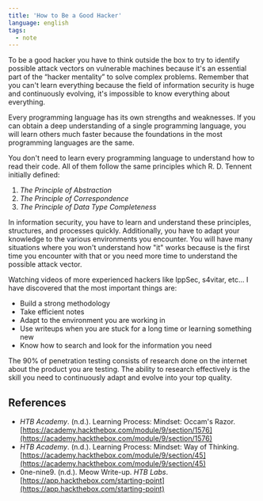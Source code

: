 ```yaml
---
title: 'How to Be a Good Hacker'
language: english
tags:
  - note
---
```



To be a good hacker you have to think outside the box to try to identify possible attack vectors on vulnerable machines because it's an essential part of the “hacker mentality” to solve complex problems. Remember that you can't learn everything because the field of information security is huge and continuously evolving, it's impossible to know everything about everything.

Every programming language has its own strengths and weaknesses. If you can obtain a deep understanding of a single programming language, you will learn others much faster because the foundations in the most programming languages are the same.

You don't need to learn every programming language to understand how to read their code. All of them follow the same principles which R. D. Tennent initially defined:

1. _The Principle of Abstraction_
2. _The Principle of Correspondence_
3. _The Principle of Data Type Completeness_

In information security, you have to learn and understand these principles, structures, and processes quickly. Additionally, you have to adapt your knowledge to the various environments you encounter. You will have many situations where you won't understand how "it" works because is the first time you encounter with that or you need more time to understand the possible attack vector.

Watching videos of more experienced hackers like IppSec, s4vitar, etc... I have discovered that the most important things are:

- Build a strong methodology
- Take efficient notes
- Adapt to the environment you are working in
- Use writeups when you are stuck for a long time or learning something new
- Know how to search and look for the information you need

The 90% of penetration testing consists of research done on the internet about the product you are testing. The ability to research effectively is the skill you need to continuously adapt and evolve into your top quality.

## References

- _HTB Academy_. (n.d.). <span class="reference-title">Learning Process: Mindset: Occam's Razor</span>. [https://academy.hackthebox.com/module/9/section/1576](https://academy.hackthebox.com/module/9/section/1576)
- _HTB Academy_. (n.d.). <span class="reference-title">Learning Process: Mindset: Way of Thinking</span>. [https://academy.hackthebox.com/module/9/section/45](https://academy.hackthebox.com/module/9/section/45)
- 0ne-nine9. (n.d.). <span class="reference-title">Meow Write-up</span>. _HTB Labs_. [https://app.hackthebox.com/starting-point](https://app.hackthebox.com/starting-point)
